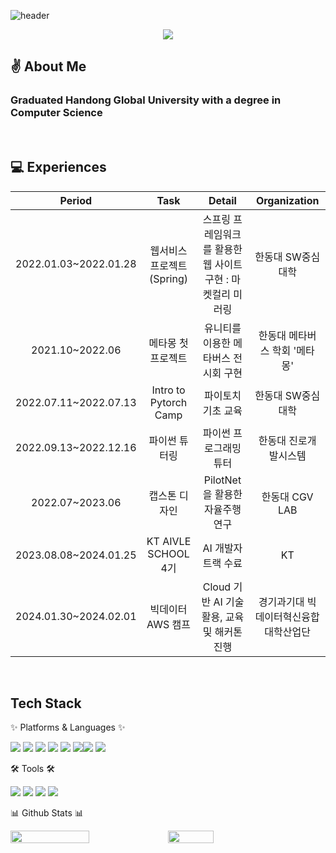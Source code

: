 <!--
**SuhyunRim118/SuhyunRim118** is a ✨ _special_ ✨ repository because its `README.md` (this file) appears on your GitHub profile.

Here are some ideas to get you started:

- 🔭 I’m currently working on ...
- 🌱 I’m currently learning ...
- 👯 I’m looking to collaborate on ...
- 🤔 I’m looking for help with ...
- 💬 Ask me about ...
- 📫 How to reach me: ...
- 😄 Pronouns: ...
- ⚡ Fun fact: ...
-->

![header](https://capsule-render.vercel.app/api?type=Cylinder&color=FFC155&fontColor=FFFFFF&height=150&section=header&text=Suhyun%20Github%20💡&fontSize=60&&animation=twinkling)

<div align=center>
	<img class="img" src="https://hits.seeyoufarm.com/api/count/incr/badge.svg?url=https%3A%2F%2Fgithub.com%2FSuhyunRim118&count_bg=%23FFC155&title_bg=%23000000&icon=github.svg&icon_color=%23E7E7E7&title=Github&edge_flat=false" />
</div>

## ✌️ About Me
<h3> Graduated Handong Global University with a degree in Computer Science </h3>

<br>

## 💻 Experiences
	
|**Period**|**Task**|**Detail**|**Organization**|
|:---:|:---:|:---:|:---:|
|2022.01.03~2022.01.28|웹서비스 프로젝트 (Spring)|스프링 프레임워크를 활용한 웹 사이트 구현 : 마켓컬리 미러링|한동대 SW중심대학|
|2021.10~2022.06|메타몽 첫 프로젝트|유니티를 이용한 메타버스 전시회 구현|한동대 메타버스 학회 '메타몽'|
|2022.07.11~2022.07.13|Intro to Pytorch Camp|파이토치 기초 교육|한동대 SW중심대학|
|2022.09.13~2022.12.16|파이썬 튜터링|파이썬 프로그래밍 튜터|한동대 진로개발시스템|
|2022.07~2023.06|캡스톤 디자인|PilotNet을 활용한 자율주행 연구|한동대 CGV LAB|
|2023.08.08~2024.01.25|KT AIVLE SCHOOL 4기|AI 개발자 트랙 수료|KT|
|2024.01.30~2024.02.01|빅데이터 AWS 캠프|Cloud 기반 AI 기술 활용, 교육 및 해커톤 진행|경기과기대 빅데이터혁신융합대학산업단|

<br>

## Tech Stack
<p>✨ Platforms & Languages ✨</p>

<img src="https://img.shields.io/badge/Python-3776AB?style=flat&logo=Python&logoColor=white"> <img src="https://img.shields.io/badge/C++-00599C?style=flat&logo=C++&logoColor=white"> <img src="https://img.shields.io/badge/C-A8B9CC?style=flat&logo=C&logoColor=white"> <img src="https://img.shields.io/badge/Linux-FCC624?style=flat&logo=Linux&logoColor=white"> <img src="https://img.shields.io/badge/MySQL-4479A1?style=flat&logo=MySQL&logoColor=white"> <img src="https://img.shields.io/badge/MariaDB-003545?style=flat&logo=MariaDB&logoColor=white"><img src="https://img.shields.io/badge/Spring-6DB33F?style=flat&logo=Spring&logoColor=white"> <img src="https://img.shields.io/badge/Bootstrap-7952B3?style=flat&logo=Bootstrap&logoColor=white">
<br>

<p>🛠 Tools 🛠</p>

<img src="https://img.shields.io/badge/Visual%20Studio-5C2D91?style=flat&logo=VisualStudio&logoColor=white"> <img src="https://img.shields.io/badge/Visual%20Studio%20Code-007ACC?style=flat&logo=VisualStudioCode&logoColor=white"> <img src="https://img.shields.io/badge/GitHub-181717?style=flat&logo=GitHub&logoColor=white"> <img src="https://img.shields.io/badge/Eclipse%20IDE-2C2255?style=flat&logo=EclipseIDE&logoColor=white">
<br>

<p>📊 Github Stats 📊</p>

<div style="display: flex; flex-direction: row;">
<img style="height: auto; width: 50%;" class="img" src="https://github-readme-stats.vercel.app/api?username=SuhyunRim118&show_icons=true&theme=flag-india" />
<img style="height: auto; width: 38%;" class="img" src="https://github-readme-stats.vercel.app/api/top-langs/?username=SuhyunRim118&theme=flag-india&layout=compact" />
</div>
